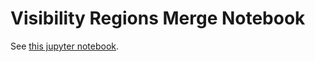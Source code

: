 # Visibility Regions Merge Notebook

See [this jupyter notebook](./notebook/VisibilityRegionsMerge.ipynb).
